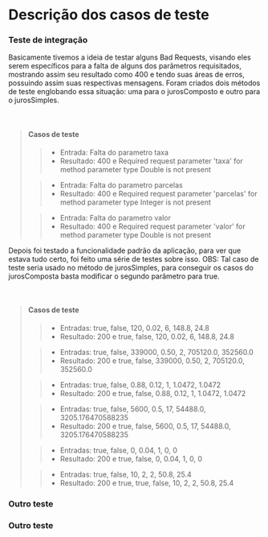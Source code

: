 # Descrição dos casos de teste


### Teste de integração
Basicamente tivemos a ideia de testar alguns Bad Requests, visando eles serem específicos para a falta de alguns dos parâmetros requisitados, mostrando assim seu resultado como 400 e tendo suas áreas de erros, possuindo assim suas respectivas mensagens. Foram criados dois métodos de teste englobando essa situação: uma para o jurosComposto e outro para o jurosSimples. 

<br />

> #### Casos de teste
>
>> - Entrada: Falta do parametro taxa
>> - Resultado: 400 e Required request parameter 'taxa' for method parameter type Double is not present
>
>> - Entrada: Falta do parametro parcelas
>> - Resultado: 400 e Required request parameter 'parcelas' for method parameter type Integer is not present
>
>> - Entrada: Falta do parametro valor
>> - Resultado: 400 e Required request parameter 'valor' for method parameter type Double is not present

Depois foi testado a funcionalidade padrão da aplicação, para ver que estava tudo certo, foi feito uma série de testes sobre isso. OBS: Tal caso de teste seria usado no método de jurosSimples, para conseguir os casos do jurosComposta basta modificar o segundo parâmetro para true.

<br />

> #### Casos de teste
>
>> - Entradas: true, false, 120, 0.02, 6, 148.8, 24.8
>> - Resultado: 200 e true, false, 120, 0.02, 6, 148.8, 24.8
>
>> - Entradas: true, false, 339000, 0.50, 2, 705120.0, 352560.0
>> - Resultado: 200 e true, false, 339000, 0.50, 2, 705120.0, 352560.0
>
>> - Entradas: true, false, 0.88, 0.12, 1, 1.0472, 1.0472
>> - Resultado: 200 e true, false, 0.88, 0.12, 1, 1.0472, 1.0472
>
>> - Entradas: true, false, 5600, 0.5, 17, 54488.0, 3205.176470588235
>> - Resultado: 200 e true, false, 5600, 0.5, 17, 54488.0, 3205.176470588235
>
>> - Entradas: true, false, 0, 0.04, 1, 0, 0
>> - Resultado: 200 e true, false, 0, 0.04, 1, 0, 0
>
>> - Entradas: true, false, 10, 2, 2, 50.8, 25.4
>> - Resultado: 200 e true, true, false, 10, 2, 2, 50.8, 25.4

### Outro teste




### Outro teste